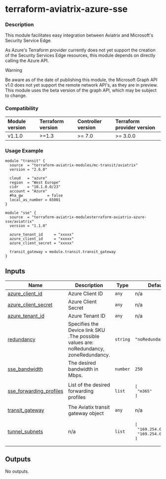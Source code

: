 <!-- BEGIN_TF_DOCS -->
# terraform-aviatrix-azure-sse

### Description
This module facilitates easy integration between Aviatrix and Microsoft's Security Service Edge.

As Azure's Terraform provider currently does not yet support the creation of the Security Services Edge resources, this module depends on directly calling the Azure API.

> [!WARNING]
>Be aware as of the date of publishing this module, the Microsoft Graph API v1.0 does not yet support the remote network API's, as they are in preview. This module uses the beta version of the graph API, which may be subject to change.

### Compatibility
Module version | Terraform version | Controller version | Terraform provider version
:--- | :--- | :--- | :---
v1.1.0 | >=1.3 | >= 7.0 | >= 3.0.0

### Usage Example
```hcl
module "transit" {
  source  = "terraform-aviatrix-modules/mc-transit/aviatrix"
  version = "2.6.0"

  cloud   = "azure"
  region  = "West Europe"
  cidr    = "10.1.0.0/23"
  account = "Azure"
  #ha_gw           = false
  local_as_number = 65001
}

module "sse" {
  source  = "terraform-aviatrix-modulesterraform-aviatrix-azure-sse/aviatrix"
  version = "1.1.0"

  azure_tenant_id     = "xxxxx"
  azure_client_id     = "xxxxx"
  azure_client_secret = "xxxxx"

  transit_gateway = module.transit.transit_gateway
}
```
## Inputs

| Name | Description | Type | Default | Required |
|------|-------------|------|---------|:--------:|
| <a name="input_azure_client_id"></a> [azure\_client\_id](#input\_azure\_client\_id) | Azure Client ID | `any` | n/a | yes |
| <a name="input_azure_client_secret"></a> [azure\_client\_secret](#input\_azure\_client\_secret) | Azure Client Secret | `any` | n/a | yes |
| <a name="input_azure_tenant_id"></a> [azure\_tenant\_id](#input\_azure\_tenant\_id) | Azure Tenant ID | `any` | n/a | yes |
| <a name="input_redundancy"></a> [redundancy](#input\_redundancy) | Specifies the Device link SKU .The possible values are: noRedundancy, zoneRedundancy. | `string` | `"noRedundancy"` | no |
| <a name="input_sse_bandwidth"></a> [sse\_bandwidth](#input\_sse\_bandwidth) | The desired bandwidth in Mbps. | `number` | `250` | no |
| <a name="input_sse_forwarding_profiles"></a> [sse\_forwarding\_profiles](#input\_sse\_forwarding\_profiles) | List of the desired forwarding profiles | `list` | <pre>[<br/>  "m365"<br/>]</pre> | no |
| <a name="input_transit_gateway"></a> [transit\_gateway](#input\_transit\_gateway) | The Aviatix transit gateway object | `any` | n/a | yes |
| <a name="input_tunnel_subnets"></a> [tunnel\_subnets](#input\_tunnel\_subnets) | n/a | `list` | <pre>[<br/>  "169.254.0.0/30",<br/>  "169.254.0.4/30"<br/>]</pre> | no |

## Outputs

No outputs.
<!-- END_TF_DOCS -->